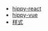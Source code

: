 <!-- docs/hippy-vue/_sidebar.md -->

* [hippy-react](api/hippy-react/introduction.md)
* [hippy-vue](api/hippy-vue/introduction.md)
* [样式](api/style/layout.md)
